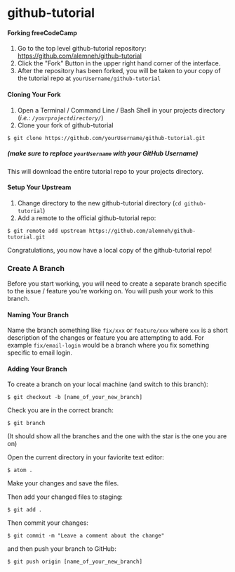 # github-tutorial


#### Forking freeCodeCamp

1. Go to the top level github-tutorial repository: <https://github.com/alemneh/github-tutorial>
2. Click the "Fork" Button in the upper right hand corner of the interface.
3. After the repository has been forked, you will be taken to your copy of the tutorial repo at `yourUsername/github-tutorial`

#### Cloning Your Fork

1. Open a Terminal / Command Line / Bash Shell in your projects directory (_i.e.: `/yourprojectdirectory/`_)
2. Clone your fork of github-tutorial

```shell
$ git clone https://github.com/yourUsername/github-tutorial.git
```

##### (make sure to replace `yourUsername` with your GitHub Username)

This will download the entire tutorial repo to your projects directory.

#### Setup Your Upstream

1. Change directory to the new github-tutorial directory (`cd github-tutorial`)
2. Add a remote to the official github-tutorial repo:

```shell
$ git remote add upstream https://github.com/alemneh/github-tutorial.git
```

Congratulations, you now have a local copy of the github-tutorial repo!

### Create A Branch

Before you start working, you will need to create a separate branch specific to the issue / feature you're working on. You will push your work to this branch.

#### Naming Your Branch

Name the branch something like `fix/xxx` or `feature/xxx` where `xxx` is a short description of the changes or feature you are attempting to add. For example `fix/email-login` would be a branch where you fix something specific to email login.

#### Adding Your Branch

To create a branch on your local machine (and switch to this branch):

```shell
$ git checkout -b [name_of_your_new_branch]
```

Check you are in the correct branch:

```shell
$ git branch
```
(It should show all the branches and the one with the star is the one you are on)

Open the current directory in your faviorite text editor:

```shell
$ atom .
```
Make your changes and save the files.

Then add your changed files to staging:

```shell
$ git add .
```

Then commit your changes:

```shell
$ git commit -m "Leave a comment about the change"
```


and then push your branch to GitHub:

```shell
$ git push origin [name_of_your_new_branch]
```
